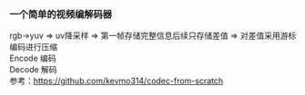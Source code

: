 ### 一个简单的视频编解码器
rgb->yuv => uv降采样 => 第一帧存储完整信息后续只存储差值 => 对差值采用游标编码进行压缩<br>
Encode   编码<br>
Decode   解码<br>
参考：https://github.com/kevmo314/codec-from-scratch
